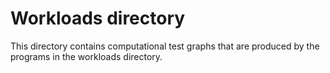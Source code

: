 # Workloads directory

This directory contains computational test graphs that are produced by the programs in the workloads directory.
